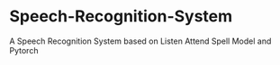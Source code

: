 # Speech-Recognition-System
A Speech Recognition System based on Listen Attend Spell Model and Pytorch
